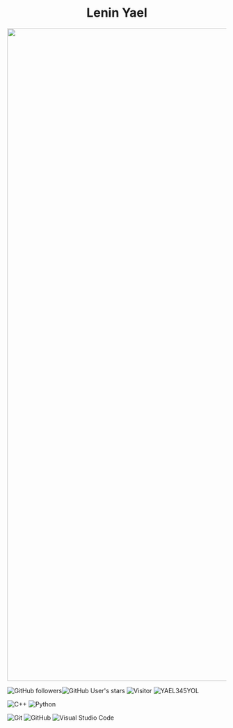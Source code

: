 <h1 align="center" "><b>Lenin Yael</b></h1>

<img src="https://github.com/YAEL345YOL/YAEL345YOL/assets/50465405/d9d6586f-e663-40d7-99da-0993c4e34465" width="1500">

![GitHub followers](https://img.shields.io/github/followers/YAEL345YOL?style=social)![GitHub User's stars](https://img.shields.io/github/stars/YAEL345YOL?style=social)
![Visitor](https://visitor-badge.laobi.icu/badge?page_id=YAEL345YOL.) <img src="https://komarev.com/ghpvc/?username=YAEL345YOL" alt="YAEL345YOL" />

![C++](https://img.shields.io/badge/C++%20-%2300599C.svg?style=for-the-badge&logo=c%2B%2B&logoColor=white)
![Python](https://img.shields.io/badge/Python%20-%2314354C.svg?style=for-the-badge&logo=python&logoColor=white)

![Git](https://img.shields.io/badge/git-%23F05033.svg?style=for-the-badge&logo=git&logoColor=white)
![GitHub](https://img.shields.io/badge/github-%23121011.svg?style=for-the-badge&logo=github&logoColor=white)
![Visual Studio Code](https://img.shields.io/badge/Visual%20Studio%20Code-0078d7.svg?style=for-the-badge&logo=visual-studio-code&logoColor=white)
